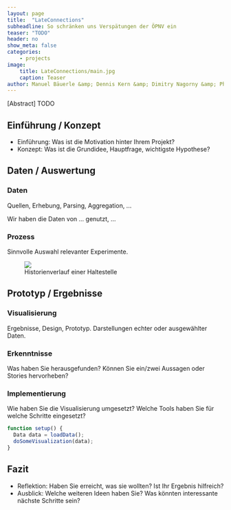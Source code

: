 ```yaml
---
layout: page
title:  "LateConnections"
subheadline: So schränken uns Verspätungen der ÖPNV ein
teaser: "TODO"
header: no
show_meta: false
categories:
    - projects
image:
    title: LateConnections/main.jpg
    caption: Teaser
author: Manuel Bäuerle &amp; Dennis Kern &amp; Dimitry Nagorny &amp; Philip Pregler &amp; Ugur Tunali
---
```


[Abstract] TODO


## Einführung / Konzept
- Einführung: Was ist die Motivation hinter Ihrem Projekt?
- Konzept: Was ist die Grundidee, Hauptfrage, wichtigste Hypothese?


## Daten / Auswertung

### Daten
Quellen, Erhebung, Parsing, Aggregation, ...

Wir haben die Daten von ... genutzt, ...

### Prozess
Sinnvolle Auswahl relevanter Experimente.

<figure>
  <img src="{{ site.urlimg }}/LateConnections/history.png" />
  <figcaption >Historienverlauf einer Haltestelle</figcaption>
</figure>

## Prototyp / Ergebnisse

### Visualisierung
Ergebnisse, Design, Prototyp. Darstellungen echter oder ausgewählter Daten.

### Erkenntnisse
Was haben Sie herausgefunden? Können Sie ein/zwei Aussagen oder Stories hervorheben?

### Implementierung
Wie haben Sie die Visualisierung umgesetzt? Welche Tools haben Sie für welche Schritte eingesetzt?


```javascript
function setup() {
  Data data = loadData();
  doSomeVisualization(data);
}
```


## Fazit
- Reflektion: Haben Sie erreicht, was sie wollten? Ist Ihr Ergebnis hilfreich?
- Ausblick: Welche weiteren Ideen haben Sie? Was könnten interessante
nächste Schritte sein?
